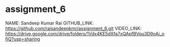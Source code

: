 # assignment_6

NAME: Sandeep Kumar Rai
GITHUB_LINK: https://github.com/raisandeepkmr/assignment_6.git
VIDEO_LINK: https://drive.google.com/drive/folders/1Vdx4KE5dXfa7xQApfBVou3D9oAi_ofjQ?usp=sharing
